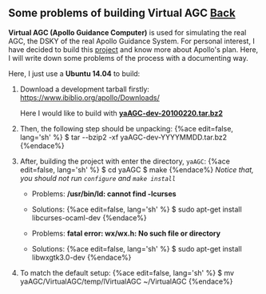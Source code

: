 ## Some problems of building Virtual AGC [Back](./qa.md)

**Virtual AGC (Apollo Guidance Computer)** is used for simulating the real AGC, the DSKY of the real Apollo Guidance System. For personal interest, I have decided to build this [project](https://github.com/aleen42/virtualagc) and know more about Apollo's plan. Here, I will write down some problems of the process with a documenting way.

Here, I just use a **Ubuntu 14.04** to build:

1. Download a development tarball firstly:
    https://www.ibiblio.org/apollo/Downloads/

    Here I would like to build with [**yaAGC-dev-20100220.tar.bz2**](https://www.ibiblio.org/apollo/Downloads/yaAGC-dev-20100220.tar.bz2)
2. Then, the following step should be unpacking:
    {%ace edit=false, lang='sh' %}
    $ tar --bzip2 -xf yaAGC-dev-YYYYMMDD.tar.bz2
    {%endace%}
3. After, building the project with enter the directory, `yaAGC`:
    {%ace edit=false, lang='sh' %}
    $ cd yaAGC
    $ make
    {%endace%}
    *Notice that, you should not run `configure` and `make install`*

    - Problems: **/usr/bin/ld: cannot find -lcurses**
    - Solutions: 
    {%ace edit=false, lang='sh' %}
    $ sudo apt-get install libcurses-ocaml-dev
    {%endace%}
    
    - Problems: **fatal error: wx/wx.h: No such file or directory**
    - Solutions:
    {%ace edit=false, lang='sh' %}
    $ sudo apt-get install libwxgtk3.0-dev
    {%endace%}
    
4. To match the default setup:
    {%ace edit=false, lang='sh' %}
    $ mv yaAGC/VirtualAGC/temp/lVirtualAGC ~/VirtualAGC
    {%endace%}

    